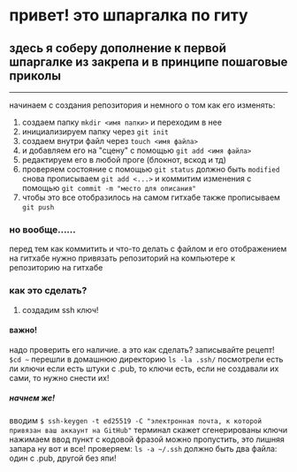 # привет! это шпаргалка по гиту
## здесь я соберу дополнение к первой шпаргалке из закрепа и в принципе пошаговые приколы
---
начинаем с создания репозитория и немного о том как его изменять: 
1. создаем папку ```mkdir <имя папки>``` и переходим в  нее
2. инициализируем папку через ```git init``` 
3. создаем внутри файл через ```touch <имя файла>```
4. и добавляем его на "сцену" с помощью ```git add <имя файла>```
5. редактируем его в любой проге (блокнот, вскод и тд)
6. проверяем состояние с помощью ```git status``` должно быть ```modified``` снова прописываем ```git add <...>``` и коммитим изменения с помощью ```git commit -m "место для описания"```
7. чтобы это все отобразилось на самом гитхабе также прописываем ```git push```

### но вообще......
перед тем как коммитить и что-то делать с файлом и его отображением на гитхабе нужно привязать репозиторий на компьютере к репозиторию на гитхабе
### как это сделать?
1. создадим ssh ключ!
#### важно! 
надо проверить его наличие. а это как сделать? записывайте рецепт!
```$cd ~``` перешли в домашнюю директорию
```ls -la .ssh/``` посмотрели есть ли ключи
если есть штуки с .pub, то ключи есть, если не создавали их сами, то нужно снести их!
##### начнем же!
вводим ```$ ssh-keygen -t ed25519 -C "электронная почта, к которой привязан ваш аккаунт на GitHub"```
терминал скажет сгенерированы ключи
нажимаем ввод
пункт с кодовой фразой можно пропустить, это лишняя запара
ну вот и все!
проверяем: ```ls -a ~/.ssh``` 
должно быть два файла: один с .pub, другой без
япи!